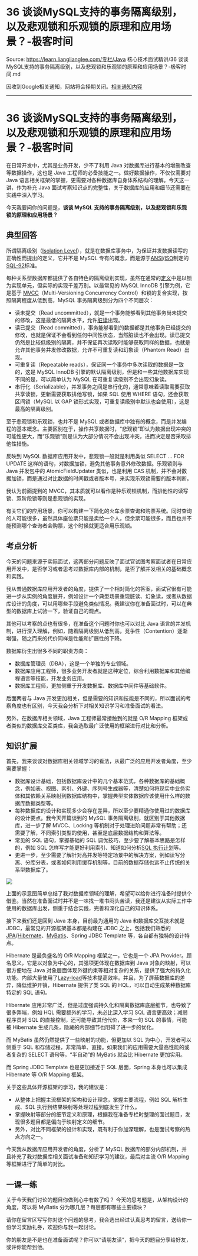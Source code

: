 # 36  谈谈MySQL支持的事务隔离级别，以及悲观锁和乐观锁的原理和应用场景？-极客时间 

Source: https://learn.lianglianglee.com/专栏/Java 核心技术面试精讲/36  谈谈MySQL支持的事务隔离级别，以及悲观锁和乐观锁的原理和应用场景？-极客时间.md

因收到Google相关通知，网站将会择期关闭。[相关通知内容](https://lumendatabase.org/notices/44265620)

---

# 36 谈谈MySQL支持的事务隔离级别，以及悲观锁和乐观锁的原理和应用场景？-极客时间

在日常开发中，尤其是业务开发，少不了利用 Java 对数据库进行基本的增删改查等数据操作，这也是 Java 工程师的必备技能之一。做好数据操作，不仅仅需要对 Java 语言相关框架的掌握，更需要对各种数据库自身体系结构的理解。今天这一讲，作为补充 Java 面试考察知识点的完整性，关于数据库的应用和细节还需要在实践中深入学习。

今天我要问你的问题是，**谈谈 MySQL 支持的事务隔离级别，以及悲观锁和乐观锁的原理和应用场景？**

## 典型回答

所谓隔离级别（[Isolation Level](https://en.wikipedia.org/wiki/Isolation_(database_systems)#Isolation_levels)），就是在数据库事务中，为保证并发数据读写的正确性而提出的定义，它并不是 MySQL 专有的概念，而是源于[ANSI](https://en.wikipedia.org/wiki/American_National_Standards_Institute)/[ISO](https://en.wikipedia.org/wiki/International_Organization_for_Standardization)制定的[SQL-92](https://en.wikipedia.org/wiki/SQL-92)标准。

每种关系型数据库都提供了各自特色的隔离级别实现，虽然在通常的[定义](https://en.wikipedia.org/wiki/Isolation_(database_systems)#Isolation_levels)中是以锁为实现单元，但实际的实现千差万别。以最常见的 MySQL InnoDB 引擎为例，它是基于 [MVCC](https://dev.mysql.com/doc/refman/8.0/en/innodb-multi-versioning.html)（Multi-Versioning Concurrency Control）和锁的复合实现，按照隔离程度从低到高，MySQL 事务隔离级别分为四个不同层次：

* 读未提交（Read uncommitted），就是一个事务能够看到其他事务尚未提交的修改，这是最低的隔离水平，允许[脏读](https://en.wikipedia.org/wiki/Isolation_(database_systems)#Dirty_reads)出现。
* 读已提交（Read committed），事务能够看到的数据都是其他事务已经提交的修改，也就是保证不会看到任何中间性状态，当然脏读也不会出现。读已提交仍然是比较低级别的隔离，并不保证再次读取时能够获取同样的数据，也就是允许其他事务并发修改数据，允许不可重复读和幻象读（Phantom Read）出现。
* 可重复读（Repeatable reads），保证同一个事务中多次读取的数据是一致的，这是 MySQL InnoDB 引擎的默认隔离级别，但是和一些其他数据库实现不同的是，可以简单认为 MySQL 在可重复读级别不会出现幻象读。
* 串行化（Serializable），并发事务之间是串行化的，通常意味着读取需要获取共享读锁，更新需要获取排他写锁，如果 SQL 使用 WHERE 语句，还会获取区间锁（MySQL 以 GAP 锁形式实现，可重复读级别中默认也会使用），这是最高的隔离级别。

至于悲观锁和乐观锁，也并不是 MySQL 或者数据库中独有的概念，而是并发编程的基本概念。主要区别在于，操作共享数据时，“悲观锁”即认为数据出现冲突的可能性更大，而“乐观锁”则是认为大部分情况不会出现冲突，进而决定是否采取排他性措施。

反映到 MySQL 数据库应用开发中，悲观锁一般就是利用类似 SELECT … FOR UPDATE 这样的语句，对数据加锁，避免其他事务意外修改数据。乐观锁则与 Java 并发包中的 AtomicFieldUpdater 类似，也是利用 CAS 机制，并不会对数据加锁，而是通过对比数据的时间戳或者版本号，来实现乐观锁需要的版本判断。

我认为前面提到的 MVCC，其本质就可以看作是种乐观锁机制，而排他性的读写锁、双阶段锁等则是悲观锁的实现。

有关它们的应用场景，你可以构建一下简化的火车余票查询和购票系统。同时查询的人可能很多，虽然具体座位票只能是卖给一个人，但余票可能很多，而且也并不能预测哪个查询者会购票，这个时候就更适合用乐观锁。

## 考点分析

今天的问题来源于实际面试，这两部分问题反映了面试官试图考察面试者在日常应用开发中，是否学习或者思考过数据库内部的机制，是否了解并发相关的基础概念和实践。

我从普通数据库应用开发者的角度，提供了一个相对简化的答案，面试官很有可能进一步从实例的角度展开，例如设计一个典型场景重现脏读、幻象读，或者从数据库设计的角度，可以用哪些手段避免类似情况。我建议你在准备面试时，可以在典型的数据库上试验一下，验证自己的观点。

其他可以考察的点也有很多，在准备这个问题时你也可以对比 Java 语言的并发机制，进行深入理解，例如，随着隔离级别从低到高，竞争性（Contention）逐渐增强，随之而来的代价同样是性能和扩展性的下降。

数据库衍生出很多不同的职责方向：

* 数据库管理员（DBA），这是一个单独的专业领域。
* 数据库应用工程师，很多业务开发者就是这种定位，综合利用数据库和其他编程语言等技能，开发业务应用。
* 数据库工程师，更加侧重于开发数据库、数据库中间件等基础软件。

后面两者与 Java 开发更加相关，但是需要的知识和技能是不同的，所以面试的考察角度也有区别，今天我会分析下对相关知识学习和准备面试的看法。

另外，在数据库相关领域，Java 工程师最常接触到的就是 O/R Mapping 框架或者类似的数据库交互类库，我会选取最广泛使用的框架进行对比和分析。

## 知识扩展

首先，我来谈谈对数据库相关领域学习的看法，从最广泛的应用开发者角度，至少需要掌握：

* 数据库设计基础，包括数据库设计中的几个基本范式，各种数据库的基础概念，例如表、视图、索引、外键、序列号生成器等，清楚如何将现实中业务实体和其依赖关系映射到数据库结构中，掌握典型实体数据应该使用什么样的数据库数据类型等。
* 每种数据库的设计和实现多少会存在差异，所以至少要精通你使用过的数据库的设计要点。我今天开篇谈到的 MySQL 事务隔离级别，就区别于其他数据库，进一步了解 MVCC、Locking 等机制对于处理进阶问题非常有帮助；还需要了解，不同索引类型的使用，甚至是底层数据结构和算法等。
* 常见的 SQL 语句，掌握基础的 SQL 调优技巧，至少要了解基本思路是怎样的，例如 SQL 怎样写才能更好利用索引、知道如何分析[SQL 执行计划](https://dev.mysql.com/doc/workbench/en/wb-performance-explain.html)等。
* 更进一步，至少需要了解针对高并发等特定场景中的解决方案，例如读写分离、分库分表，或者如何利用缓存机制等，目前的数据存储也远不止传统的关系型数据库了。

![](assets/ae0959aafa30d1530ad4bdf7b1a8a19d-20221127214152-ae7nbry.png)

上面的示意图简单总结了我对数据库领域的理解，希望可以给你进行准备时提供个借鉴。当然在准备面试时并不是一味找一堆书闷头苦读，我还是建议从实际工作中使用的数据库出发，侧重于结合实践，完善和深化自己的知识体系。

接下来我们还是回到 Java 本身，目前最为通用的 Java 和数据库交互技术就是 JDBC，最常见的开源框架基本都是构建在 JDBC 之上，包括我们熟悉的[JPA](https://www.tutorialspoint.com/jpa/jpa_introduction.htm)/[Hibernate](https://en.wikipedia.org/wiki/Hibernate_(framework))、[MyBatis](http://www.mybatis.org/mybatis-3/)、Spring JDBC Template 等，各自都有独特的设计特点。

Hibernate 是最负盛名的 O/R Mapping 框架之一，它也是一个 JPA Provider。顾名思义，它是以对象为中心的，其强项更体现在数据库到 Java 对象的映射，可以很方便地在 Java 对象层面体现外键约束等相对复杂的关系，提供了强大的持久化功能。内部大量使用了[Lazy-load](https://en.wikipedia.org/wiki/Lazy_loading)等技术提高效率。并且，为了屏蔽数据库的差异，降低维护开销，Hibernate 提供了类 SQL 的 HQL，可以自动生成某种数据库特定的 SQL 语句。

Hibernate 应用非常广泛，但是过度强调持久化和隔离数据库底层细节，也导致了很多弊端，例如 HQL 需要额外的学习，未必比深入学习 SQL 语言更高效；减弱程序员对 SQL 的直接控制，还可能导致其他代价，本来一句 SQL 的事情，可能被 Hibernate 生成几条，隐藏的内部细节也阻碍了进一步的优化。

而 MyBatis 虽然仍然提供了一些映射的功能，但更加以 SQL 为中心，开发者可以侧重于 SQL 和存储过程，非常简单、直接。如果我们的应用需要大量高性能的或者复杂的 SELECT 语句等，“半自动”的 MyBatis 就会比 Hibernate 更加实用。

而 Spring JDBC Template 也是更加接近于 SQL 层面，Spring 本身也可以集成 Hibernate 等 O/R Mapping 框架。

关于这些具体开源框架的学习，我的建议是：

* 从整体上把握主流框架的架构和设计理念，掌握主要流程，例如 SQL 解析生成、SQL 执行到结果映射等处理过程到底发生了什么。
* 掌握映射等部分的细节定义和原理，根据我在准备专栏时整理的面试题目，发现很多题目都是偏向于映射定义的细节。
* 另外，对比不同框架的设计和实现，既有利于你加深理解，也是面试考察的热点方向之一。

今天我从数据库应用开发者的角度，分析了 MySQL 数据库的部分内部机制，并且补充了我对数据库相关面试准备和知识学习的建议，最后对主流 O/R Mapping 等框架进行了简单的对比。

## 一课一练

关于今天我们讨论的题目你做到心中有数了吗？ 今天的思考题是，从架构设计的角度，可以将 MyBatis 分为哪几层？每层都有哪些主要模块？

请你在留言区写写你对这个问题的思考，我会选出经过认真思考的留言，送给你一份学习奖励礼券，欢迎你与我一起讨论。

你的朋友是不是也在准备面试呢？你可以“请朋友读”，把今天的题目分享给好友，或许你能帮到他。